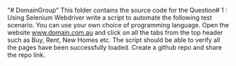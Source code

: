 "# DomainGroup" 
This folder contains the source code for the Question​# ​1​ ​:
Using Selenium Webdriver write a script to automate the following test scenario. You can use
your own choice of programming language.
Open the website www.domain.com.au and click on all the tabs from the top header such as
Buy, Rent, New Homes etc. The script should be able to verify all the pages have been
successfully loaded.
Create a github repo and share the repo link.

